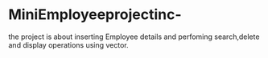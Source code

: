 # MiniEmployeeprojectinc-
the project is about inserting Employee details and perfoming search,delete and display operations using vector.

